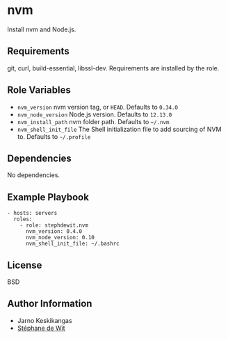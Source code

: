 nvm
===

Install nvm and Node.js.

Requirements
------------

git, curl, build-essential, libssl-dev. Requirements are installed by the role.

Role Variables
--------------

* `nvm_version` nvm version tag, or `HEAD`. Defaults to `0.34.0`
* `nvm_node_version` Node.js version. Defaults to `12.13.0`
* `nvm_install_path` nvm folder path. Defaults to `~/.nvm`
* `nvm_shell_init_file` The Shell initialization file to add sourcing of NVM to. Defaults to `~/.profile`

Dependencies
------------

No dependencies.

Example Playbook
----------------

    - hosts: servers
      roles:
        - role: stephdewit.nvm
          nvm_version: 0.4.0
          nvm_node_version: 0.10
          nvm_shell_init_file: ~/.bashrc

License
-------

BSD

Author Information
------------------

- Jarno Keskikangas
- [Stéphane de Wit](https://www.stephanedewit.be)
